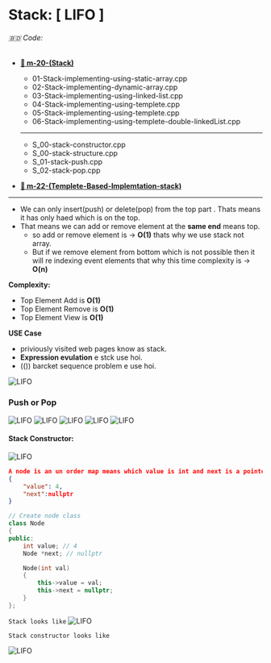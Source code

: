 # Stack: [ LIFO ]

<h6>🇧🇩 Code:</h6>

- <b>[📁 m-20-(Stack)](https://github.com/bappasahabapi/Level-1-ProblemSet-div-3-/tree/main/02-Basic%20Data%20Structure-C%2B%2B/week-6-%5Bstack%2Bqueue%5D) </b>

  - 01-Stack-implementing-using-static-array.cpp
  - 02-Stack-implementing-dynamic-array.cpp
  - 03-Stack-implementing-using-linked-list.cpp
  - 04-Stack-implementing-using-templete.cpp
  - 05-Stack-implementing-using-templete.cpp
  - 06-Stack-implementing-using-templete-double-linkedList.cpp
  --- 
  - S_00-stack-constructor.cpp
  - S_00-stack-structure.cpp
  - S_01-stack-push.cpp
  - S_02-stack-pop.cpp
- <b>[📁 m-22-(Templete-Based-Implemtation-stack)]() </b>
---

- We can only insert(push) or delete(pop) from the top part . Thats means it has only haed which is on the top.
- That means we can add or remove element at the **same end** means top.
  - so add or remove element is -> **O(1)** thats why we use stack not array.
  - But if we remove element from bottom which is not possible then it will re indexing event elements that why this time complexity is -> **O(n)**

<b>Complexity:</b>

- Top Element Add is **O(1)**
- Top Element Remove is **O(1)**
- Top Element View is **O(1)**

<b>USE Case</b>

- priviously visited web pages know as stack.
- **Expression evulation** e stck use hoi.
- (()) barcket sequence problem e use hoi.

![LIFO](./image/stack-1.png)

### Push or Pop

![LIFO](./image/stack-2.png)
![LIFO](./image/stack-3.png)
![LIFO](./image/stack-4.png)
![LIFO](./image/stack-5.png)
![LIFO](./image/stack-6.png)

<h4>Stack Constructor:</h4>

![LIFO](./image/stack-7.png)

```json
A node is an un order map means which value is int and next is a pointer to a node.
{
    "value": 4,
    "next":nullptr
}
```

```cpp
// Create node class
class Node
{
public:
    int value; // 4
    Node *next; // nullptr

    Node(int val)
    {
        this->value = val;
        this->next = nullptr;
    }
};
```

`Stack looks like`
![LIFO](./image/stack-9.png)

`Stack constructor looks like`

![LIFO](./image/stack-8.png)
